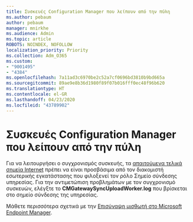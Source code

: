 ```yaml
---
title: Συσκευές Configuration Manager που λείπουν από την πύλη
ms.author: pebaum
author: pebaum
manager: mnirkhe
ms.audience: Admin
ms.topic: article
ROBOTS: NOINDEX, NOFOLLOW
localization_priority: Priority
ms.collection: Adm_O365
ms.custom:
- "9001495"
- "4384"
ms.openlocfilehash: 7a11ad3c6970be2c52a7cf0696bd3810b9bd665a
ms.sourcegitcommit: 89ae9e8b36d1980f89f07b016fff0ec48f96b620
ms.translationtype: HT
ms.contentlocale: el-GR
ms.lasthandoff: 04/23/2020
ms.locfileid: "43789902"
---
```

# <a name="configuration-manager-devices-missing-in-the-portal"></a>Συσκευές Configuration Manager που λείπουν από την πύλη

Για να λειτουργήσει ο συγχρονισμός συσκευής, τα [απαιτούμενα τελικά σημεία Internet](https://docs.microsoft.com/configmgr/tenant-attach/device-sync-actions#internet-endpoints) πρέπει να είναι προσβάσιμα από τον διακομιστή εσωτερικής εγκατάστασης που φιλοξενεί τον ρόλο Σημείο σύνδεσης υπηρεσίας. Για την αντιμετώπιση προβλημάτων με τον συγχρονισμό συσκευών, ελέγξτε το **CMGatewaySyncUploadWorker.log** που βρίσκεται στο σημείο σύνδεσης της υπηρεσίας.

Μάθετε περισσότερα σχετικά με την [Επισύναψη μισθωτή στο Microsoft Endpoint Manager](https://docs.microsoft.com/configmgr/tenant-attach/).
